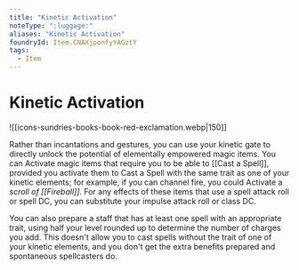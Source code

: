 ```yaml
---
title: "Kinetic Activation"
noteType: ":luggage:"
aliases: "Kinetic Activation"
foundryId: Item.CNAXjponfyYAGztY
tags:
  - Item
---
```


# Kinetic Activation
![[icons-sundries-books-book-red-exclamation.webp|150]]

Rather than incantations and gestures, you can use your kinetic gate to directly unlock the potential of elementally empowered magic items. You can Activate magic items that require you to be able to [[Cast a Spell]], provided you activate them to Cast a Spell with the same trait as one of your kinetic elements; for example, if you can channel fire, you could Activate a _scroll of [[Fireball]]_. For any effects of these items that use a spell attack roll or spell DC, you can substitute your impulse attack roll or class DC.

You can also prepare a staff that has at least one spell with an appropriate trait, using half your level rounded up to determine the number of charges you add. This doesn't allow you to cast spells without the trait of one of your kinetic elements, and you don't get the extra benefits prepared and spontaneous spellcasters do.
